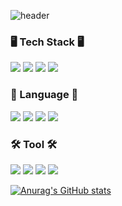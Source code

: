 ![header](https://capsule-render.vercel.app/api?type=waving&color=auto&height=300&section=header&text=Yoon%20Soobin&fontSize=50)

### 🖥 Tech Stack 🖥

<img src="https://img.shields.io/badge/NodeJS-339933?style=flat-square&logo=nodedotjs&logoColor=white"/> <img src="https://img.shields.io/badge/Express-000000?style=flat-square&logo=express&logoColor=white"/> <img src="https://img.shields.io/badge/MySQL-4479A1?style=flat-square&logo=mysql&logoColor=white"/> <img src="https://img.shields.io/badge/Sequelize-52B0E7?style=flat-square&logo=sequelize&logoColor=white"/>

### 📝 Language 📝

<img src="https://img.shields.io/badge/C++-00599C?style=flat-square&logo=cplusplus&logoColor=white"/> <img src="https://img.shields.io/badge/Python-3776AB?style=flat-square&logo=python&logoColor=white"/> <img src="https://img.shields.io/badge/Java-007396?style=flat-square&logo=java&logoColor=white"/> <img src="https://img.shields.io/badge/JavaScript-F7DF1E?style=flat-square&logo=javascript&logoColor=black"/>

### 🛠 Tool 🛠

<img src="https://img.shields.io/badge/Git-F05032?style=flat-square&logo=git&logoColor=white"/> <img src="https://img.shields.io/badge/GitHub-181717?style=flat-square&logo=github&logoColor=white"/> <img src="https://img.shields.io/badge/VSCode-007ACC?style=flat-square&logo=visualstudiocode&logoColor=white"/> <img src="https://img.shields.io/badge/Notion-000000?style=flat-square&logo=notion&logoColor=white"/>

[![Anurag's GitHub stats](https://github-readme-stats.vercel.app/api?username=s0o0bn&show-icons=true&theme=tokyonight)](https://github.com/anuraghazra/github-readme-stats)

<!--
**s0o0bn/s0o0bn** is a ✨ _special_ ✨ repository because its `README.md` (this file) appears on your GitHub profile.

Here are some ideas to get you started:

- 🔭 I’m currently working on ...
- 🌱 I’m currently learning ...
- 👯 I’m looking to collaborate on ...
- 🤔 I’m looking for help with ...
- 💬 Ask me about ...
- 📫 How to reach me: ...
- 😄 Pronouns: ...
- ⚡ Fun fact: ...
-->
